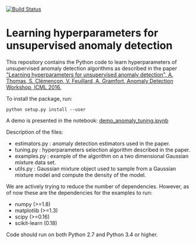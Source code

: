 [![Build Status](https://travis-ci.org/albertcthomas/anomaly_tuning.svg?branch=master)](https://travis-ci.org/albertcthomas/anomaly_tuning)

# Learning hyperparameters for unsupervised anomaly detection

This repository contains the Python code to learn hyperparameters of unsupervised anomaly detection algorithms as described in the paper ["Learning hyperparameters for unsupervised anomaly detection", A. Thomas, S. Clémençon, V. Feuillard, A. Gramfort, Anomaly Detection Workshop, ICML 2016.](https://drive.google.com/file/d/0B8Dg3PBX90KNUTg5NGNOVnFPX0hDNmJsSTcybzZMSHNPYkd3/view)

To install the package, run:

	python setup.py install --user

A demo is presented in the notebook: [demo_anomaly_tuning.ipynb](https://github.com/albertcthomas/anomaly_tuning/blob/master/demo_anomaly_tuning.ipynb)

Description of the files:

* estimators.py : anomaly detection estimators used in the paper.
* tuning.py : hyperparameters selection algorithm described in the paper.
* examples.py : example of the algorithm on a two dimensional Gaussian mixture data set.
* utils.py : Gaussian mixture object used to sample from a Gaussian mixture model and compute the density of the model.

We are actively trying to reduce the number of dependencies. However, as of
now these are the dependencies for the examples to run:

* numpy (>=1.8)
* matplotlib (>=1.3)
* scipy (>=0.16)
* scikit-learn (0.18)

Code should run on both Python 2.7 and Python 3.4 or higher.
